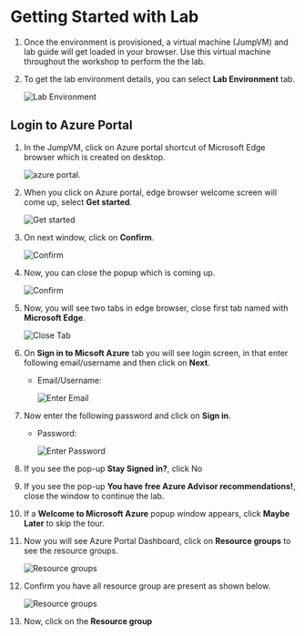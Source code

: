 # Getting Started with Lab

1. Once the environment is provisioned, a virtual machine (JumpVM) and lab guide will get loaded in your browser. Use this virtual machine throughout the workshop to perform the the lab.
1. To get the lab environment details, you can select **Lab Environment** tab. 

   ![](images/1a.PNG "Lab Environment")
 
 
 
## Login to Azure Portal
1. In the JumpVM, click on Azure portal shortcut of Microsoft Edge browser which is created on desktop.

   ![azure portal.](images/1d.PNG)
   
1. When you click on Azure portal, edge browser welcome screen will come up, select **Get started**.

   ![](images/17.png "Get started")
   
1. On next window, click on **Confirm**.

   ![](images/18.png "Confirm")
   
1. Now, you can close the popup which is coming up.

   ![](images/19.png "Confirm")
   
1. Now, you will see two tabs in edge browser, close first tab named with **Microsoft Edge**.

   ![](images/20.png "Close Tab")
   
1. On **Sign in to Micsoft Azure** tab you will see login screen, in that enter following email/username and then click on **Next**. 
   * Email/Username: <inject key="AzureAdUserEmail"></inject>
   
     ![](images/21.png "Enter Email")
     
1. Now enter the following password and click on **Sign in**.
   * Password: <inject key="AzureAdUserPassword"></inject>
   
     ![](images/22.png "Enter Password")
     
1. If you see the pop-up **Stay Signed in?**, click No

1. If you see the pop-up **You have free Azure Advisor recommendations!**, close the window to continue the lab.

1. If a **Welcome to Microsoft Azure** popup window appears, click **Maybe Later** to skip the tour.
   
1. Now you will see Azure Portal Dashboard, click on **Resource groups** to see the resource groups.

   ![](images/23.png "Resource groups")
   
1. Confirm you have all resource group are present as shown below.

   ![](images/1c.PNG "Resource groups")
   
1. Now, click on the **Resource group** 

